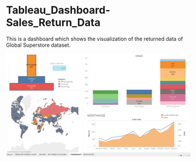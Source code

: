 # Tableau_Dashboard-Sales_Return_Data
This is a dashboard which shows the visualization of the returned data of Global Superstore dataset. 

![Dashboard](https://github.com/Zenil-Patel/Tableau_Dashboard-Sales_Return_Data/blob/main/Dashboard.png)
